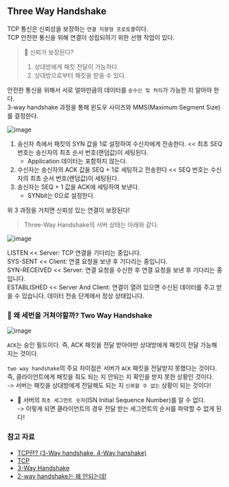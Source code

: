 ## Three Way Handshake

TCP 통신은 신뢰성을 보장하는 `연결 지향형 프로토콜`이다.   
TCP 안전한 통신을 위해 연결이 성립되하기 위한 선행 작업이 있다.   

> 🤔 신뢰가 보장된다?
> 
> 1. 상대방에게 패킷 전달이 가능하다.   
> 2. 상대방으로부터 패킷을 받을 수 있다.

안전한 통신을 위해서 서로 얼마만큼의 데이터를 `송수신 및 처리`가 가능한 지 알아야 한다.   
3-way handshake 과정을 통해 윈도우 사이즈와 MMS(Maximum Segment Size)를 결정한다.

![image](https://github.com/user-attachments/assets/6bfeb124-0a38-4e38-b1e0-2bb86ad836e3)

1. 송신자 측에서 패킷의 SYN 값을 1로 설정하여 수신자에게 전송한다. << 최초 SEQ 번호는 송신자의 최초 순서 번호(랜덤값)이 세팅된다.
   - Application 데이터는 포함하지 않는다. 
2. 수신자는 송신자의 ACK 값을 SEQ + 1로 세팅하고 전송한다 << SEQ 번호는 수신자의 최초 순서 번호(랜덤값)이 세팅된다.
3. 송신자는 SEQ + 1 값을 ACK에 세팅하여 보낸다.
   - SYNbit는 0으로 설정한다. 

위 3 과정을 거치면 신뢰성 있는 연결이 보장된다!

> Three-Way Handshake의 서버 상태는 아래와 같다.

![image](https://github.com/user-attachments/assets/2dc3bac2-1982-410b-be8e-682b9a03a6d0)

LISTEN << Server: TCP 연결을 기다리는 중입니다.   
SYS-SENT << Client: 연결 요청을 보낸 후 기다리는 중입니다.   
SYN-RECEIVED << Server: 연결 요청을 수신한 후 연결 요청을 보낸 후 기다리는 중입니다.   
ESTABLISHED << Server And Client: 연결이 열려 있으면 수신된 데이터를 주고 받을 수 있습니다. 데이터 전송 단계에서 정상 상태입니다.

### 🤔 왜 세번을 거쳐야할까? Two Way Handshake

![image](https://github.com/user-attachments/assets/a4d2731a-605f-466d-97d7-96a87853b93e)

`ACK`는 승인 필드이다. 즉, ACK 패킷을 전달 받아야만 상대방에게 패킷이 전달 가능해 지는 것이다.

`two way handshake`의 주요 차이점은 서버가 `ACK` 패킷을 전달받지 못했다는 것이다.   
즉, 클라이언트에게 패킷을 줘도 되는 지 안되는 지 확인을 받지 못한 상황인 것이다.   
-> 서버는 패킷을 상대방에게 전달해도 되는 지 `신뢰할 수 없는` 상황이 되는 것이다!

+ 📝 서버의 `최초 세그먼트 숫자`(ISN Initial Sequence Number)를 알 수 없다.   
-> 이렇게 되면 클라이언트의 경우 전달 받는 세그먼트의 순서를 파악할 수 없게 된다!

### 참고 자료
- [TCP란? (3-Way handshake, 4-Way hanshake)](https://steadiness.dev/tcp-basics/)
- [TCP](https://en.wikipedia.org/wiki/Transmission_Control_Protocol)
- [3-Way Handshake](https://hojunking.tistory.com/106)
- [2-way handshake는 왜 안되는데!](https://velog.io/@yiseungyun/2-way-handshake%EB%8A%94-%EC%99%9C-%EC%95%88%EB%90%98%EB%8A%94%EB%8D%B0)